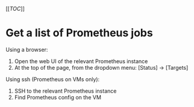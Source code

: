 [[_TOC_]]


# Get a list of Prometheus jobs

Using a browser:
1. Open the web UI of the relevant Prometheus instance
1. At the top of the page, from the dropdown menu: [Status] -> [Targets]

Using ssh (Prometheus on VMs only):
1. SSH to the relevant Prometheus instance
1. Find Prometheus config on the VM

